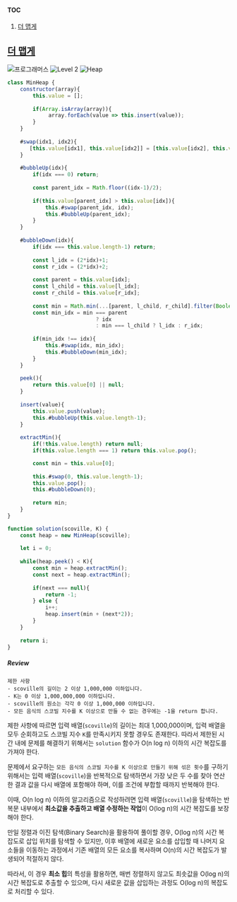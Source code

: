 #### TOC
1. [더 맵게](#더-맵게)

## [더 맵게](https://school.programmers.co.kr/learn/courses/30/lessons/42626)

<img src="https://img.shields.io/badge/-프로그래머스-1e2a3c" alt="프로그래머스"/> <img src="https://img.shields.io/badge/-Level 2-green" alt="Level 2"/> <img src="https://img.shields.io/badge/-Heap-rosybrown" alt="Heap"/> 

```js
class MinHeap {
    constructor(array){    
        this.value = [];
        
        if(Array.isArray(array)){
             array.forEach(value => this.insert(value));
        }
    }
    
    #swap(idx1, idx2){
       [this.value[idx1], this.value[idx2]] = [this.value[idx2], this.value[idx1]];
    }
    
    #bubbleUp(idx){
        if(idx === 0) return;
        
        const parent_idx = Math.floor((idx-1)/2);
        
        if(this.value[parent_idx] > this.value[idx]){
            this.#swap(parent_idx, idx);
            this.#bubbleUp(parent_idx);
        }
    }
    
    #bubbleDown(idx){
        if(idx === this.value.length-1) return;
        
        const l_idx = (2*idx)+1;
        const r_idx = (2*idx)+2;
        
        const parent = this.value[idx];
        const l_child = this.value[l_idx];
        const r_child = this.value[r_idx];
        
        const min = Math.min(...[parent, l_child, r_child].filter(Boolean));
        const min_idx = min === parent 
                            ? idx 
                            : min === l_child ? l_idx : r_idx;
        
        if(min_idx !== idx){
            this.#swap(idx, min_idx);
            this.#bubbleDown(min_idx);
        }
    }
    
    peek(){
        return this.value[0] || null;
    }
    
    insert(value){        
        this.value.push(value);
        this.#bubbleUp(this.value.length-1);
    }
    
    extractMin(){
        if(!this.value.length) return null;
        if(this.value.length === 1) return this.value.pop();

        const min = this.value[0];
        
        this.#swap(0, this.value.length-1);
        this.value.pop();
        this.#bubbleDown(0);
        
        return min;
    }
}

function solution(scoville, K) {
    const heap = new MinHeap(scoville);
    
    let i = 0;
     
    while(heap.peek() < K){
        const min = heap.extractMin();
        const next = heap.extractMin();
        
        if(next === null){
            return -1;
        } else {   
            i++;
            heap.insert(min + (next*2));  
        }
    }
    
    return i;
}
```

##### Review 

```
제한 사항
- scoville의 길이는 2 이상 1,000,000 이하입니다.
- K는 0 이상 1,000,000,000 이하입니다.
- scoville의 원소는 각각 0 이상 1,000,000 이하입니다.
- 모든 음식의 스코빌 지수를 K 이상으로 만들 수 없는 경우에는 -1을 return 합니다.
```

제한 사항에 따르면 입력 배열(`scoville`)의 길이는 최대 1,000,000이며, 입력 배열을 모두 순회하고도 스코빌 지수 `K`를 만족시키지 못할 경우도 존재한다. 따라서 제한된 시간 내에 문제를 해결하기 위해서는 `solution` 함수가 O(n log n) 이하의 시간 복잡도를 가져야 한다.

문제에서 요구하는 `모든 음식의 스코빌 지수를 K 이상으로 만들기 위해 섞은 횟수`를 구하기 위해서는 입력 배열(`scoville`)을 반복적으로 탐색하면서 가장 낮은 두 수를 찾아 연산한 결과 값을 다시 배열에 포함해야 하며, 이를 조건에 부합할 때까지 반복해야 한다.

이때, O(n log n) 이하의 알고리즘으로 작성하려면 입력 배열(`scoville`)을 탐색하는 반복문 내부에서 **최소값을 추출하고 배열 수정하는 작업**이 O(log n)의 시간 복잡도를 보장해야 한다.  

만일 정렬과 이진 탐색(Binary Search)을 활용하여 풀이할 경우, O(log n)의 시간 복잡도로 삽입 위치를 탐색할 수 있지만, 이후 배열에 새로운 요소를 삽입할 때 나머지 요소들을 이동하는 과정에서 기존 배열의 모든 요소를 복사하며 O(n)의 시간 복잡도가 발생되어 적절하지 않다. 

따라서, 이 경우 **최소 힙**의 특성을 활용하면, 매번 정렬하지 않고도 최솟값을 O(log n)의 시간 복잡도로 추출할 수 있으며, 다시 새로운 값을 삽입하는 과정도 O(log n)의 복잡도로 처리할 수 있다.
